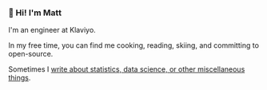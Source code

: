 ### 👋 Hi! I'm **Matt**

I'm an engineer at Klaviyo.

In my free time, you can find me cooking, reading, skiing, and committing to open-source. 

Sometimes I [write about statistics, data science, or other miscellaneous things](https://matthewrkaye.com/posts.html).

